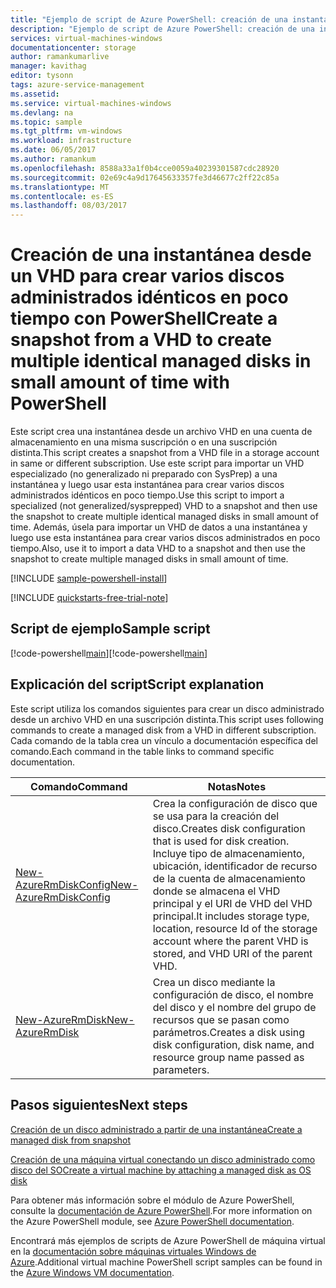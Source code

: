 ```yaml
---
title: "Ejemplo de script de Azure PowerShell: creación de una instantánea desde un VHD para crear varios discos administrados idénticos en poco tiempo | Microsoft Docs"
description: "Ejemplo de script de Azure PowerShell: creación de una instantánea desde un VHD para crear varios discos administrados idénticos en poco tiempo"
services: virtual-machines-windows
documentationcenter: storage
author: ramankumarlive
manager: kavithag
editor: tysonn
tags: azure-service-management
ms.assetid: 
ms.service: virtual-machines-windows
ms.devlang: na
ms.topic: sample
ms.tgt_pltfrm: vm-windows
ms.workload: infrastructure
ms.date: 06/05/2017
ms.author: ramankum
ms.openlocfilehash: 8588a33a1f0b4cce0059a40239301587cdc28920
ms.sourcegitcommit: 02e69c4a9d17645633357fe3d46677c2ff22c85a
ms.translationtype: MT
ms.contentlocale: es-ES
ms.lasthandoff: 08/03/2017
---
```

# <a name="create-a-snapshot-from-a-vhd-to-create-multiple-identical-managed-disks-in-small-amount-of-time-with-powershell"></a><span data-ttu-id="de066-103">Creación de una instantánea desde un VHD para crear varios discos administrados idénticos en poco tiempo con PowerShell</span><span class="sxs-lookup"><span data-stu-id="de066-103">Create a snapshot from a VHD to create multiple identical managed disks in small amount of time with PowerShell</span></span>

<span data-ttu-id="de066-104">Este script crea una instantánea desde un archivo VHD en una cuenta de almacenamiento en una misma suscripción o en una suscripción distinta.</span><span class="sxs-lookup"><span data-stu-id="de066-104">This script creates a snapshot from a VHD file in a storage account in same or different subscription.</span></span> <span data-ttu-id="de066-105">Use este script para importar un VHD especializado (no generalizado ni preparado con SysPrep) a una instantánea y luego usar esta instantánea para crear varios discos administrados idénticos en poco tiempo.</span><span class="sxs-lookup"><span data-stu-id="de066-105">Use this script to import a specialized (not generalized/sysprepped) VHD to a snapshot and then use the snapshot to create multiple identical managed disks in small amount of time.</span></span> <span data-ttu-id="de066-106">Además, úsela para importar un VHD de datos a una instantánea y luego use esta instantánea para crear varios discos administrados en poco tiempo.</span><span class="sxs-lookup"><span data-stu-id="de066-106">Also, use it to import a data VHD to a snapshot and then use the snapshot to create multiple managed disks in small amount of time.</span></span> 

[!INCLUDE [sample-powershell-install](../../../includes/sample-powershell-install.md)]

[!INCLUDE [quickstarts-free-trial-note](../../../includes/quickstarts-free-trial-note.md)]

## <a name="sample-script"></a><span data-ttu-id="de066-107">Script de ejemplo</span><span class="sxs-lookup"><span data-stu-id="de066-107">Sample script</span></span>

<span data-ttu-id="de066-108">[!code-powershell[main](../../../powershell_scripts/storage/create-snapshots-from-vhd-in-different-subscription/create-snapshots-from-vhd-in-different-subscription.ps1 "Creación de instantánea desde VHD")]</span><span class="sxs-lookup"><span data-stu-id="de066-108">[!code-powershell[main](../../../powershell_scripts/storage/create-snapshots-from-vhd-in-different-subscription/create-snapshots-from-vhd-in-different-subscription.ps1 "Create snapshot from VHD")]</span></span>


## <a name="script-explanation"></a><span data-ttu-id="de066-109">Explicación del script</span><span class="sxs-lookup"><span data-stu-id="de066-109">Script explanation</span></span>

<span data-ttu-id="de066-110">Este script utiliza los comandos siguientes para crear un disco administrado desde un archivo VHD en una suscripción distinta.</span><span class="sxs-lookup"><span data-stu-id="de066-110">This script uses following commands to create a managed disk from a VHD in different subscription.</span></span> <span data-ttu-id="de066-111">Cada comando de la tabla crea un vínculo a documentación específica del comando.</span><span class="sxs-lookup"><span data-stu-id="de066-111">Each command in the table links to command specific documentation.</span></span>

| <span data-ttu-id="de066-112">Comando</span><span class="sxs-lookup"><span data-stu-id="de066-112">Command</span></span> | <span data-ttu-id="de066-113">Notas</span><span class="sxs-lookup"><span data-stu-id="de066-113">Notes</span></span> |
|---|---|
| [<span data-ttu-id="de066-114">New-AzureRmDiskConfig</span><span class="sxs-lookup"><span data-stu-id="de066-114">New-AzureRmDiskConfig</span></span>](/powershell/module/azurerm.compute/New-AzureRmDiskConfig) | <span data-ttu-id="de066-115">Crea la configuración de disco que se usa para la creación del disco.</span><span class="sxs-lookup"><span data-stu-id="de066-115">Creates disk configuration that is used for disk creation.</span></span> <span data-ttu-id="de066-116">Incluye tipo de almacenamiento, ubicación, identificador de recurso de la cuenta de almacenamiento donde se almacena el VHD principal y el URI de VHD del VHD principal.</span><span class="sxs-lookup"><span data-stu-id="de066-116">It includes storage type, location, resource Id of the storage account where the parent VHD is stored, and VHD URI of the parent VHD.</span></span> |
| [<span data-ttu-id="de066-117">New-AzureRmDisk</span><span class="sxs-lookup"><span data-stu-id="de066-117">New-AzureRmDisk</span></span>](/powershell/module/azurerm.compute/New-AzureRmDisk) | <span data-ttu-id="de066-118">Crea un disco mediante la configuración de disco, el nombre del disco y el nombre del grupo de recursos que se pasan como parámetros.</span><span class="sxs-lookup"><span data-stu-id="de066-118">Creates a disk using disk configuration, disk name, and resource group name passed as parameters.</span></span> |

## <a name="next-steps"></a><span data-ttu-id="de066-119">Pasos siguientes</span><span class="sxs-lookup"><span data-stu-id="de066-119">Next steps</span></span>

[<span data-ttu-id="de066-120">Creación de un disco administrado a partir de una instantánea</span><span class="sxs-lookup"><span data-stu-id="de066-120">Create a managed disk from snapshot</span></span>](./../../storage/scripts/storage-windows-powershell-sample-create-managed-disk-from-snapshot.md?toc=%2fpowershell%2fmodule%2ftoc.json)


[<span data-ttu-id="de066-121">Creación de una máquina virtual conectando un disco administrado como disco del SO</span><span class="sxs-lookup"><span data-stu-id="de066-121">Create a virtual machine by attaching a managed disk as OS disk</span></span>](./../../virtual-machines/scripts/virtual-machines-windows-powershell-sample-create-vm-from-managed-os-disks.md?toc=%2fpowershell%2fmodule%2ftoc.json)

<span data-ttu-id="de066-122">Para obtener más información sobre el módulo de Azure PowerShell, consulte la [documentación de Azure PowerShell](/powershell/azure/overview).</span><span class="sxs-lookup"><span data-stu-id="de066-122">For more information on the Azure PowerShell module, see [Azure PowerShell documentation](/powershell/azure/overview).</span></span>

<span data-ttu-id="de066-123">Encontrará más ejemplos de scripts de Azure PowerShell de máquina virtual en la [documentación sobre máquinas virtuales Windows de Azure](../../virtual-machines/windows/powershell-samples.md?toc=%2fazure%2fvirtual-machines%2fwindows%2ftoc.json).</span><span class="sxs-lookup"><span data-stu-id="de066-123">Additional virtual machine PowerShell script samples can be found in the [Azure Windows VM documentation](../../virtual-machines/windows/powershell-samples.md?toc=%2fazure%2fvirtual-machines%2fwindows%2ftoc.json).</span></span>